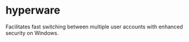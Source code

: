 # hyperware
Facilitates fast switching between multiple user accounts with enhanced security on Windows.
